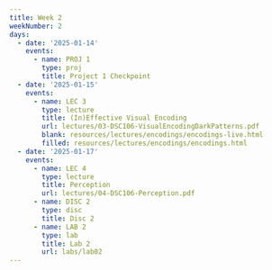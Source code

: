 ```yaml
---
title: Week 2
weekNumber: 2
days:
  - date: '2025-01-14'
    events:
      - name: PROJ 1
        type: proj
        title: Project 1 Checkpoint
  - date: '2025-01-15'
    events:
      - name: LEC 3
        type: lecture
        title: (In)Effective Visual Encoding
        url: lectures/03-DSC106-VisualEncodingDarkPatterns.pdf
        blank: resources/lectures/encodings/encodings-live.html
        filled: resources/lectures/encodings/encodings.html
  - date: '2025-01-17'
    events:
      - name: LEC 4
        type: lecture
        title: Perception
        url: lectures/04-DSC106-Perception.pdf
      - name: DISC 2
        type: disc
        title: Disc 2
      - name: LAB 2
        type: lab
        title: Lab 2
        url: labs/lab02
---
```

